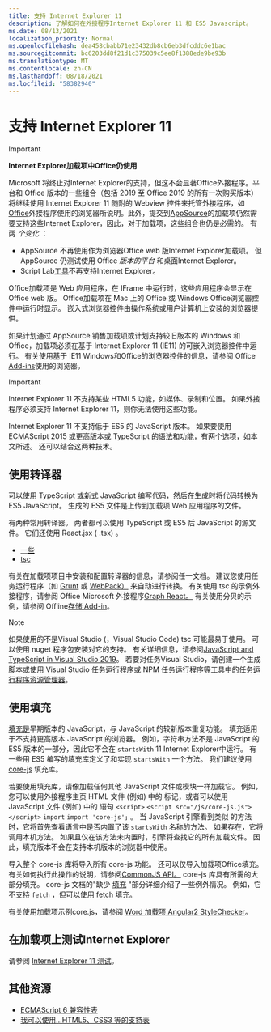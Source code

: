 ```yaml
---
title: 支持 Internet Explorer 11
description: 了解如何在外接程序Internet Explorer 11 和 ES5 Javascript。
ms.date: 08/13/2021
localization_priority: Normal
ms.openlocfilehash: dea458cbabb71e23432db8cb6eb3dfcddc6e1bac
ms.sourcegitcommit: bc6203dd8f21d1c375039c5ee8f1388ede9be93b
ms.translationtype: MT
ms.contentlocale: zh-CN
ms.lasthandoff: 08/18/2021
ms.locfileid: "58382940"
---
```

# <a name="support-internet-explorer-11"></a>支持 Internet Explorer 11

> [!IMPORTANT]
> **Internet Explorer加载项中Office仍使用**
>
> Microsoft 将终止对Internet Explorer的支持，但这不会显著Office外接程序。平台和 Office 版本的一些组合（包括 2019 至 Office 2019 的所有一次购买版本）将继续使用 Internet Explorer 11 随附的 Webview 控件来托管外接程序，如[Office](../concepts/browsers-used-by-office-web-add-ins.md)外接程序使用的浏览器所说明。此外，提交到[AppSource](/office/dev/store/submit-to-appsource-via-partner-center)的加载项仍然需要支持这些Internet Explorer，因此，对于加载项，这些组合也仍是必需的。 有两 *个变化* ：
>
> - AppSource 不再使用作为浏览器Office web 版Internet Explorer加载项。 但 AppSource 仍测试使用 Office *版本的平台* 和桌面Internet Explorer。
> - Script Lab[工具](../overview/explore-with-script-lab.md)不再支持Internet Explorer。

Office加载项是 Web 应用程序，在 IFrame 中运行时，这些应用程序会显示在Office web 版。 Office加载项在 Mac 上的 Office 或 Windows Office浏览器控件中运行时显示。 嵌入式浏览器控件由操作系统或用户计算机上安装的浏览器提供。

如果计划通过 AppSource 销售加载项或计划支持较旧版本的 Windows 和 Office，加载项必须在基于 Internet Explorer 11 (IE11) 的可嵌入浏览器控件中运行。 有关使用基于 IE11 Windows和Office的浏览器控件的信息，请参阅 Office [Add-ins](../concepts/browsers-used-by-office-web-add-ins.md)使用的浏览器。

> [!IMPORTANT]
> Internet Explorer 11 不支持某些 HTML5 功能，如媒体、录制和位置。 如果外接程序必须支持 Internet Explorer 11，则你无法使用这些功能。

Internet Explorer 11 不支持低于 ES5 的 JavaScript 版本。 如果要使用 ECMAScript 2015 或更高版本或 TypeScript 的语法和功能，有两个选项，如本文所述。 还可以结合这两种技术。

## <a name="use-a-transpiler"></a>使用转译器

可以使用 TypeScript 或新式 JavaScript 编写代码，然后在生成时将代码转换为 ES5 JavaScript。 生成的 ES5 文件是上传到加载项 Web 应用程序的文件。

有两种常用转译器。 两者都可以使用 TypeScript 或 ES5 后 JavaScript 的源文件。 它们还使用 React.jsx ( .tsx) 。

- [一些](https://babeljs.io/)
- [tsc](https://www.typescriptlang.org/index.html)

有关在加载项项目中安装和配置转译器的信息，请参阅任一文档。 建议您使用任务运行程序（如 [Grunt](https://gruntjs.com/) 或 [WebPack）](https://webpack.js.org/) 来自动进行转换。 有关使用 tsc 的示例外接程序，请参阅 Office Microsoft 外接程序[Graph React。](https://github.com/OfficeDev/PnP-OfficeAddins/tree/3ce0e1b74152dbbe8306a091696bc4455c04c0a1/Samples/auth/Office-Add-in-Microsoft-Graph-React) 有关使用分贝的示例，请参阅 Offline[存储 Add-in](https://github.com/OfficeDev/PnP-OfficeAddins/tree/3ce0e1b74152dbbe8306a091696bc4455c04c0a1/Samples/Excel.OfflineStorageAddin)。

> [!NOTE]
> 如果使用的不是Visual Studio (，Visual Studio Code) tsc 可能最易于使用。 可以使用 nuget 程序包安装对它的支持。 有关详细信息，请参阅[JavaScript and TypeScript in Visual Studio 2019](/visualstudio/javascript/javascript-in-vs-2019)。 若要对任务Visual Studio，请创建一个生成脚本或使用 Visual Studio 任务运行程序或 NPM 任务运行程序[](https://marketplace.visualstudio.com/items?itemName=MadsKristensen.WebPackTaskRunner)等工具中的任务[运行程序资源管理器](https://marketplace.visualstudio.com/items?itemName=MadsKristensen.NPMTaskRunner)。

## <a name="use-a-polyfill"></a>使用填充

[填充是](https://en.wikipedia.org/wiki/Polyfill_(programming))早期版本的 JavaScript，与 JavaScript 的较新版本重复功能。 填充适用于不支持更高版本 JavaScript 的浏览器。 例如，字符串方法不是 JavaScript 的 ES5 版本的一部分，因此它不会在 `startsWith` 11 Internet Explorer中运行。 有一些用 ES5 编写的填充库定义了和实现 `startsWith` 一个方法。 我们建议使用 [core-js](https://github.com/zloirock/core-js) 填充库。

若要使用填充库，请像加载任何其他 JavaScript 文件或模块一样加载它。 例如，您可以使用外接程序主页 HTML 文件 (例如) 中的 标记，或者可以使用 JavaScript 文件 (例如) 中的 语句 `<script>` `<script src="/js/core-js.js"></script>` `import` `import 'core-js';` 。 当 JavaScript 引擎看到类似 的方法时，它将首先查看语言中是否内置了该 `startsWith` 名称的方法。 如果存在，它将调用本机方法。 如果且仅在该方法未内置时，引擎将查找它的所有加载文件。 因此，填充版本不会在支持本机版本的浏览器中使用。

导入整个 core-js 库将导入所有 core-js 功能。 还可以仅导入加载项Office填充。 有关如何执行此操作的说明，请参阅[CommonJS API。](https://github.com/zloirock/core-js#commonjs-api) core-js 库具有所需的大部分填充。 core-js 文档的"缺少 [填充](https://github.com/zloirock/core-js#missing-polyfills) "部分详细介绍了一些例外情况。 例如，它不支持 `fetch` ，但可以使用 [fetch](https://github.com/github/fetch) 填充。

有关使用加载项示例core.js，请参阅 [Word 加载项 Angular2 StyleChecker](https://github.com/OfficeDev/Word-Add-in-Angular2-StyleChecker)。

## <a name="testing-an-add-in-on-internet-explorer"></a>在加载项上测试Internet Explorer

请参阅 [Internet Explorer 11 测试](../testing/ie-11-testing.md)。

## <a name="additional-resources"></a>其他资源

- [ECMAScript 6 兼容性表](https://kangax.github.io/compat-table/es6/)
- [我可以使用...HTML5、CSS3 等的支持表](https://caniuse.com/)
